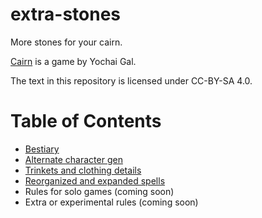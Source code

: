 # extra-stones
More stones for your cairn.

[Cairn](https://cairnrpg.com/) is a game by Yochai Gal.

The text in this repository is licensed under CC-BY-SA 4.0.

# Table of Contents
- [Bestiary](bestiary.md)
- [Alternate character gen](character_gen.md)
- [Trinkets and clothing details](trinkets.md)
- [Reorganized and expanded spells](spells.md)
- Rules for solo games (coming soon)
- Extra or experimental rules (coming soon)
